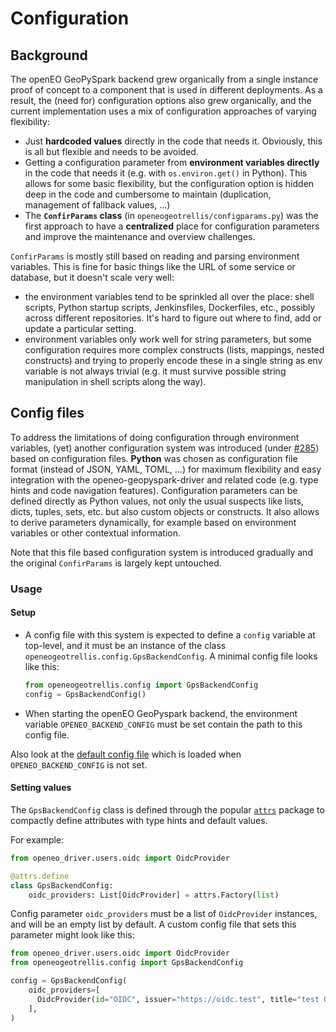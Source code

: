 
# Configuration

## Background

The openEO GeoPySpark backend grew organically from a single instance proof of concept
to a component that is used in different deployments.
As a result, the (need for) configuration options also grew organically,
and the current implementation uses a mix of configuration approaches of varying flexibility:

- Just **hardcoded values** directly in the code that needs it.
  Obviously, this is all but flexible and needs to be avoided.
- Getting a configuration parameter from **environment variables directly**
  in the code that needs it (e.g. with `os.environ.get()` in Python).
  This allows for some basic flexibility, but
  the configuration option is hidden deep in the code and cumbersome to maintain
  (duplication, management of fallback values, ...)
- The **`ConfirParams` class** (in `openeogeotrellis/configparams.py`) was the first approach
  to have a **centralized** place for configuration parameters
  and improve the maintenance and overview challenges.

`ConfirParams` is mostly still based on reading and parsing environment variables.
This is fine for basic things like the URL of some service or database,
but it doesn't scale very well:

- the environment variables tend to be sprinkled all over the place:
  shell scripts, Python startup scripts, Jenkinsfiles, Dockerfiles, etc.,
  possibly across different repositories.
  It's hard to figure out where to find, add or update a particular setting.
- environment variables only work well for string parameters,
  but some configuration requires more complex constructs (lists, mappings, nested constructs)
  and trying to properly encode these in a single string as env variable is not always trivial
  (e.g. it must survive possible string manipulation in shell scripts along the way).


## Config files

To address the limitations of doing configuration through environment variables,
(yet) another configuration system was introduced
(under [#285](https://github.com/Open-EO/openeo-geopyspark-driver/issues/285))
based on configuration files.
**Python** was chosen as configuration file format (instead of JSON, YAML, TOML, ...)
for maximum flexibility and easy integration with the openeo-geopyspark-driver and related code
(e.g. type hints and code navigation features).
Configuration parameters can be defined directly as Python values,
not only the usual suspects like lists, dicts, tuples, sets, etc.
but also custom objects or constructs.
It also allows to derive parameters dynamically,
for example based on environment variables or other contextual information.

Note that this file based configuration system is introduced gradually
and the original `ConfirParams` is largely kept untouched.


### Usage

#### Setup

- A config file with this system is expected to define a `config` variable at top-level,
  and it must be an instance of the class `openeogeotrellis.config.GpsBackendConfig`.
  A minimal config file looks like this:
  ```python
  from openeogeotrellis.config import GpsBackendConfig
  config = GpsBackendConfig()
  ```
- When starting the openEO GeoPyspark backend,
  the environment variable `OPENEO_BACKEND_CONFIG` must be set
  contain the path to this config file.

Also look at the [default config file](https://github.com/Open-EO/openeo-geopyspark-driver/blob/master/openeogeotrellis/config/default.py)
which is loaded when `OPENEO_BACKEND_CONFIG` is not set.


#### Setting values

The `GpsBackendConfig` class is defined through
the popular [`attrs`](https://www.attrs.org/en/stable/) package
to compactly define attributes with type hints and default values.

For example:

```python
from openeo_driver.users.oidc import OidcProvider

@attrs.define
class GpsBackendConfig:
    oidc_providers: List[OidcProvider] = attrs.Factory(list)
```

Config parameter `oidc_providers` must be a list of `OidcProvider` instances,
and will be an empty list by default.
A custom config file that sets this parameter might look like this:

```python
from openeo_driver.users.oidc import OidcProvider
from openeogeotrellis.config import GpsBackendConfig

config = GpsBackendConfig(
    oidc_providers=[
      OidcProvider(id="OIDC", issuer="https://oidc.test", title="test OIDC"),
    ],
)
```
